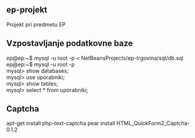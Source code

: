 ## ep-projekt #

Projekt pri predmetu EP

## Vzpostavljanje podatkovne baze #

ep@ep:~$ mysql -u root -p < NetBeansProjects/ep-trgovina/sql/db.sql  
ep@ep:~$ mysql -u root -p  
mysql> show databases;  
mysql> use uporabniki;  
mysql> show tables;  
mysql> select * from uporabniki;  

## Captcha #
apt-get install php-text-captcha
pear install HTML_QuickForm2_Captcha-0.1.2